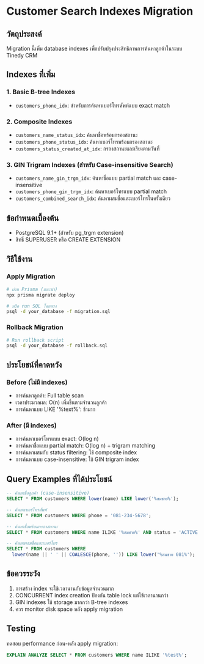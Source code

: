 # Customer Search Indexes Migration

## วัตถุประสงค์

Migration นี้เพิ่ม database indexes เพื่อปรับปรุงประสิทธิภาพการค้นหาลูกค้าในระบบ Tinedy CRM

## Indexes ที่เพิ่ม

### 1. Basic B-tree Indexes

- `customers_phone_idx`: สำหรับการค้นหาเบอร์โทรศัพท์แบบ exact match

### 2. Composite Indexes

- `customers_name_status_idx`: ค้นหาชื่อพร้อมกรองสถานะ
- `customers_phone_status_idx`: ค้นหาเบอร์โทรพร้อมกรองสถานะ
- `customers_status_created_at_idx`: กรองสถานะและเรียงตามวันที่

### 3. GIN Trigram Indexes (สำหรับ Case-insensitive Search)

- `customers_name_gin_trgm_idx`: ค้นหาชื่อแบบ partial match และ case-insensitive
- `customers_phone_gin_trgm_idx`: ค้นหาเบอร์โทรแบบ partial match
- `customers_combined_search_idx`: ค้นหาผสมชื่อและเบอร์โทรในครั้งเดียว

## ข้อกำหนดเบื้องต้น

- PostgreSQL 9.1+ (สำหรับ pg_trgm extension)
- สิทธิ์ SUPERUSER หรือ CREATE EXTENSION

## วิธีใช้งาน

### Apply Migration

```bash
# ผ่าน Prisma (แนะนำ)
npx prisma migrate deploy

# หรือ run SQL โดยตรง
psql -d your_database -f migration.sql
```

### Rollback Migration

```bash
# Run rollback script
psql -d your_database -f rollback.sql
```

## ประโยชน์ที่คาดหวัง

### Before (ไม่มี indexes)

- การค้นหาลูกค้า: Full table scan
- เวลาประมวลผล: O(n) เพิ่มขึ้นตามจำนวนลูกค้า
- การค้นหาแบบ LIKE '%text%': ช้ามาก

### After (มี indexes)

- การค้นหาเบอร์โทรแบบ exact: O(log n)
- การค้นหาชื่อแบบ partial match: O(log n) + trigram matching
- การค้นหาผสมกับ status filtering: ใช้ composite index
- การค้นหาแบบ case-insensitive: ใช้ GIN trigram index

## Query Examples ที่ได้ประโยชน์

```sql
-- ค้นหาชื่อลูกค้า (case-insensitive)
SELECT * FROM customers WHERE lower(name) LIKE lower('%สมชาย%');

-- ค้นหาเบอร์โทรศัพท์
SELECT * FROM customers WHERE phone = '081-234-5678';

-- ค้นหาชื่อพร้อมกรองสถานะ
SELECT * FROM customers WHERE name ILIKE '%สมชาย%' AND status = 'ACTIVE';

-- ค้นหาผสมชื่อและเบอร์โทร
SELECT * FROM customers WHERE
  lower(name || ' ' || COALESCE(phone, '')) LIKE lower('%สมชาย 081%');
```

## ข้อควรระวัง

1. การสร้าง index จะใช้เวลานานกับข้อมูลจำนวนมาก
2. CONCURRENT index creation ป้องกัน table lock แต่ใช้เวลานานกว่า
3. GIN indexes ใช้ storage มากกว่า B-tree indexes
4. ควร monitor disk space หลัง apply migration

## Testing

ทดสอบ performance ก่อน-หลัง apply migration:

```sql
EXPLAIN ANALYZE SELECT * FROM customers WHERE name ILIKE '%test%';
```

